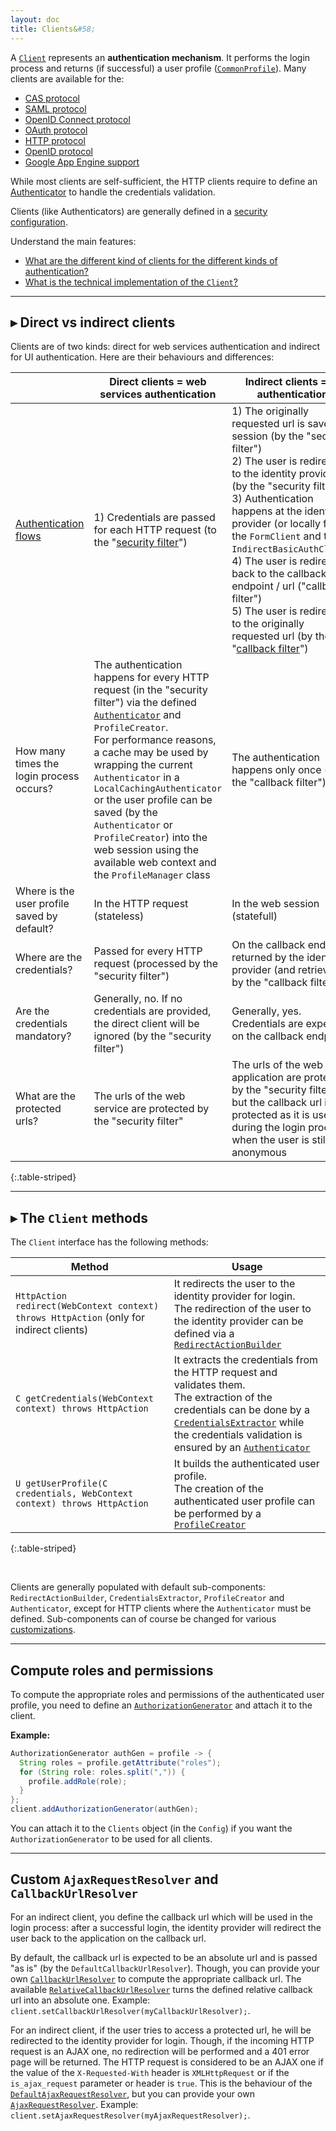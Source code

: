 ```yaml
---
layout: doc
title: Clients&#58;
---
```


A [`Client`](https://github.com/pac4j/pac4j/blob/master/pac4j-core/src/main/java/org/pac4j/core/client/Client.java) represents an **authentication mechanism**. It performs the login process and returns (if successful) a user profile ([`CommonProfile`](https://github.com/pac4j/pac4j/blob/master/pac4j-core/src/main/java/org/pac4j/core/profile/CommonProfile.java)). Many clients are available for the:

- [CAS protocol](/docs/clients/cas.html)
- [SAML protocol](/docs/clients/saml.html)
- [OpenID Connect protocol](/docs/clients/openid-connect.html)
- [OAuth protocol](/doc/clients/oauth.html)
- [HTTP protocol](/docs/clients/http.html)
- [OpenID protocol](/docs/clients/openid.html)
- [Google App Engine support](/docs/clients/google-app-engine.html)

While most clients are self-sufficient, the HTTP clients require to define an [Authenticator](/docs/authenticators.html) to handle the credentials validation.

Clients (like Authenticators) are generally defined in a [security configuration](/docs/config.html).

Understand the main features:

- [What are the different kind of clients for the different kinds of authentication?](#direct-vs-indirect-clients)
- [What is the technical implementation of the `Client`?](#the-client-methods)

---

## &#9656; Direct vs indirect clients

Clients are of two kinds: direct for web services authentication and indirect for UI authentication. Here are their behaviours and differences:

| | Direct clients = web services authentication | Indirect clients = UI authentication
|------|----------------|-----------------
| [Authentication flows](/docs/authentication-flows.html) | 1) Credentials are passed for each HTTP request (to the "[security filter](/docs/how-to-implement-pac4j-for-a-new-framework.html#a-secure-an-url)") | 1) The originally requested url is saved in session (by the "security filter")<br />2) The user is redirected to the identity provider (by the "security filter")<br />3) Authentication happens at the identity provider (or locally for the `FormClient` and the `IndirectBasicAuthClient`)<br />4) The user is redirected back to the callback endpoint / url ("callback filter")<br />5) The user is redirected to the originally requested url (by the "[callback filter](/docs/how-to-implement-pac4j-for-a-new-framework.html#b-handle-callback-for-indirect-client)") |
| How many times the login process occurs? | The authentication happens for every HTTP request (in the "security filter") via the defined [`Authenticator`](/dcos/authenticators.html) and `ProfileCreator`.<br />For performance reasons, a cache may be used by wrapping the current `Authenticator` in a `LocalCachingAuthenticator` or the user profile can be saved (by the `Authenticator` or `ProfileCreator`) into the web session using the available web context and the `ProfileManager` class | The authentication happens only once (in the "callback filter") |
| Where is the user profile saved by default? | In the HTTP request  (stateless) | In the web session (statefull) |
| Where are the credentials? | Passed for every HTTP request (processed by the "security filter") | On the callback endpoint returned by the identity provider (and retrieved by the "callback filter") |
| Are the credentials mandatory? | Generally, no. If no credentials are provided, the direct client will be ignored (by the "security filter") | Generally, yes. Credentials are expected on the callback endpoint |
| What are the protected urls? | The urls of the web service are protected by the "security filter" | The urls of the web application are protected by the "security filter", but the callback url is not protected as it is used during the login process when the user is still anonymous |
{:.table-striped}

---

## &#9656; The `Client` methods

The `Client` interface has the following methods:

| Method | Usage |
|--------|-------|
| `HttpAction redirect(WebContext context) throws HttpAction` (only for indirect clients) | It redirects the user to the identity provider for login.<br />The redirection of the user to the identity provider can be defined via a [`RedirectActionBuilder`](https://github.com/pac4j/pac4j/blob/master/pac4j-core/src/main/java/org/pac4j/core/redirect/RedirectActionBuilder.java) |
| `C getCredentials(WebContext context) throws HttpAction` | It extracts the credentials from the HTTP request and validates them.<br />The extraction of the credentials can be done by a [`CredentialsExtractor`](https://github.com/pac4j/pac4j/blob/master/pac4j-core/src/main/java/org/pac4j/core/credentials/extractor/CredentialsExtractor.java) while the credentials validation is ensured by an [`Authenticator`](https://github.com/pac4j/pac4j/blob/master/pac4j-core/src/main/java/org/pac4j/core/credentials/authenticator/Authenticator.java) |
| `U getUserProfile(C credentials, WebContext context) throws HttpAction` | It builds the authenticated user profile.<br />The creation of the authenticated user profile can be performed by a [`ProfileCreator`](https://github.com/pac4j/pac4j/blob/master/pac4j-core/src/main/java/org/pac4j/core/profile/creator/ProfileCreator.java) |
{:.table-striped}

<br />

Clients are generally populated with default sub-components: `RedirectActionBuilder`, `CredentialsExtractor`, `ProfileCreator` and `Authenticator`, except for HTTP clients where the `Authenticator` must be defined. Sub-components can of course be changed for various [customizations](/docs/customizations.html).

---

## Compute roles and permissions

To compute the appropriate roles and permissions of the authenticated user profile, you need to define an [`AuthorizationGenerator`](https://github.com/pac4j/pac4j/blob/master/pac4j-core/src/main/java/org/pac4j/core/authorization/generator/AuthorizationGenerator.java) and attach it to the client.

**Example:**

```java
AuthorizationGenerator authGen = profile -> {
  String roles = profile.getAttribute("roles");
  for (String role: roles.split(",")) {
    profile.addRole(role);
  }
};
client.addAuthorizationGenerator(authGen);
```

You can attach it to the `Clients` object (in the `Config`) if you want the `AuthorizationGenerator` to be used for all clients.

---

## Custom `AjaxRequestResolver` and `CallbackUrlResolver`

For an indirect client, you define the callback url which will be used in the login process: after a successful login, the identity provider will redirect the user back to the application on the callback url.

By default, the callback url is expected to be an absolute url and is passed "as is" (by the `DefaultCallbackUrlResolver`). Though, you can provide your own [`CallbackUrlResolver`](https://github.com/pac4j/pac4j/blob/master/pac4j-core/src/main/java/org/pac4j/core/http/CallbackUrlResolver.java) to compute the appropriate callback url. The available [`RelativeCallbackUrlResolver`](https://github.com/pac4j/pac4j/blob/master/pac4j-core/src/main/java/org/pac4j/core/http/RelativeCallbackUrlResolver.java) turns the defined relative callback url into an absolute one. Example: `client.setCallbackUrlResolver(myCallbackUrlResolver);`.

For an indirect client, if the user tries to access a protected url, he will be redirected to the identity provider for login. Though, if the incoming HTTP request is an AJAX one, no redirection will be performed and a 401 error page will be returned. The HTTP request is considered to be an AJAX one if the value of the `X-Requested-With` header is `XMLHttpRequest` or if the `is_ajax_request` parameter or header is `true`. This is the behaviour of the [`DefaultAjaxRequestResolver`](https://github.com/pac4j/pac4j/blob/master/pac4j-core/src/main/java/org/pac4j/core/http/DefaultAjaxRequestResolver.java), but you can provide your own [`AjaxRequestResolver`](https://github.com/pac4j/pac4j/blob/master/pac4j-core/src/main/java/org/pac4j/core/http/AjaxRequestResolver.java). Example: `client.setAjaxRequestResolver(myAjaxRequestResolver);`.
